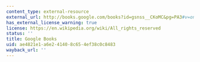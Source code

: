 ```yaml
---
content_type: external-resource
external_url: http://books.google.com/books?id=gsnss__CKoMC&pg=PA3#v=onepage
has_external_license_warning: true
license: https://en.wikipedia.org/wiki/All_rights_reserved
status: ''
title: Google Books
uid: ae4821e1-a6e2-4140-8c65-4ef38c0c8483
wayback_url: ''
---
```

